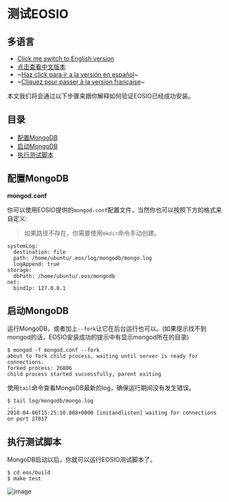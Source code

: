 # 测试EOSIO

## 多语言

- [Click me switch to English version](README.md)
- [点击查看中文版本](README-ZH.md)
- ~[Haz click para ir a la versión en español](README-ES.md)~
- ~[Cliquez pour passer à la version française](README-FR.md)~

本文我们将会通过以下步骤来跟你解释如何验证EOSIO已经成功安装。

## 目录

- [配置MongoDB](#配置MongoDB)
- [启动MongoDB](#启动MongoDB)
- [执行测试脚本](#执行测试脚本)

## 配置MongoDB

**mongod.conf**

你可以使用EOSIO提供的`mongod.conf`配置文件，当然你也可以按照下方的格式来自定义:

> 如果路径不存在，你需要使用`mkdir`命令手动创建。

```
systemLog:
  destination: file
  path: /home/ubuntu/.eos/log/mongodb/mongo.log
  logAppend: true
storage:
  dbPath: /home/ubuntu/.eos/mongodb
net:
  bindIp: 127.0.0.1
```

## 启动MongoDB

运行MongoDB，或者加上`--fork`让它在后台运行也可以。(如果提示找不到mongod的话，EOSIO安装成功的提示中有显示mongod所在的目录)

```
$ mongod -f mongod.conf --fork
about to fork child process, waiting until server is ready for connections.
forked process: 26806
child process started successfully, parent exiting
```

使用`tail`命令查看MongoDB最新的log，确保运行期间没有发生错误。

```
$ tail log/mongodb/mongo.log
...
2018-04-06T15:25:10.808+0000 [initandlisten] waiting for connections on port 27017
```

## 执行测试脚本

MongoDB启动以后，你就可以运行EOSIO测试脚本了。

```
$ cd eos/build
$ make test
```

![image](https://user-images.githubusercontent.com/550895/38762716-fe2aee62-3f5c-11e8-8570-986644c6f21a.png)

